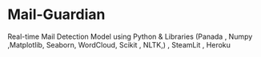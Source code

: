 # Mail-Guardian
Real-time Mail Detection Model using Python &amp; Libraries  (Panada , Numpy ,Matplotlib, Seaborn, WordCloud, Scikit , NLTK,) , SteamLit  , Heroku 

